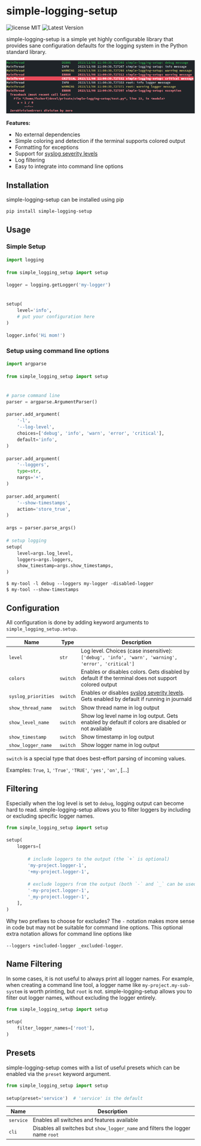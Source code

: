 # simple-logging-setup

![license MIT](https://img.shields.io/pypi/l/simple-logging-setup.svg)
![Latest Version](https://img.shields.io/pypi/v/simple-logging-setup.svg)

simple-logging-setup is a simple yet highly configurable library that provides
sane configuration defaults for the logging system in the Python
standard library.

![Screenshot](screenshot.png)

**Features:**
 - No external dependencies
 - Simple coloring and detection if the terminal supports colored output
 - Formatting for exceptions
 - Support for [syslog severity levels](https://en.wikipedia.org/wiki/Syslog)
 - Log filtering
 - Easy to integrate into command line options


## Installation

simple-logging-setup can be installed using pip

```
pip install simple-logging-setup
```


## Usage

### Simple Setup
```python
import logging

from simple_logging_setup import setup

logger = logging.getLogger('my-logger')


setup(
    level='info',
    # put your configuration here
) 

logger.info('Hi mom!')
```


### Setup using command line options

```python
import argparse

from simple_logging_setup import setup


# parse command line
parser = argparse.ArgumentParser()

parser.add_argument(
    '-l',
    '--log-level',
    choices=['debug', 'info', 'warn', 'error', 'critical'],
    default='info',
)

parser.add_argument(
    '--loggers',
    type=str,
    nargs='+',
)

parser.add_argument(
    '--show-timestamps',
    action='store_true',
)

args = parser.parse_args()

# setup logging
setup(
    level=args.log_level,
    loggers=args.loggers,
    show_timestamp=args.show_timestamps,
)
```

    $ my-tool -l debug --loggers my-logger -disabled-logger
    $ my-tool --show-timestamps


## Configuration

All configuration is done by adding keyword arguments to
`simple_logging_setup.setup`.


| Name | Type | Description |
| --- | --- | --- |
| `level` | `str` | Log level. Choices (case insensitive): `['debug', 'info', 'warn', 'warning', 'error', 'critical']`
| `colors` | `switch` | Enables or disables colors. Gets disabled by default if the terminal does not support colored output |
| `syslog_priorities` | `switch` | Enables or disables [syslog severity levels](https://en.wikipedia.org/wiki/Syslog). Gets enabled by default if running in journald |
| `show_thread_name` | `switch` | Show thread name in log output |
| `show_level_name` | `switch` | Show log level name in log output. Gets enabled by default if colors are disabled or not available |
| `show_timestamp` | `switch` | Show timestamp in log output |
| `show_logger_name` | `switch` | Show logger name in log output |


`switch` is a special type that does best-effort parsing of incoming values.

Examples: `True`, `1`, `'True'`, `'TRUE'`, `'yes'`, `'on'`, [...]


## Filtering

Especially when the log level is set to `debug`, logging output can become hard
to read. simple-logging-setup allows you to filter loggers by including or
excluding specific logger names.

```python
from simple_logging_setup import setup

setup(
    loggers=[

        # include loggers to the output (the `+` is optional)
        'my-project.logger-1',
        '+my-project.logger-1',

        # exclude loggers from the output (both `-` and `_` can be used)
        '-my-project.logger-1',
        '_my-project.logger-1',
    ],
)
```

Why two prefixes to choose for excludes? The `-` notation makes more sense in
code but may not be suitable for command line options. This optional extra
notation allows for command line options like

  `--loggers +included-logger _excluded-logger`.


## Name Filtering

In some cases, it is not useful to always print all logger names. For example,
when creating a command line tool, a logger name like `my-project.my-sub-system`
is worth printing, but `root` is not. simple-logging-setup allows you to filter
out logger names, without excluding the logger entirely.

```python
from simple_logging_setup import setup

setup(
    filter_logger_names=['root'],
)
```


## Presets

simple-logging-setup comes with a list of useful presets which can be enabled
via the `preset` keyword argument.

```python
from simple_logging_setup import setup

setup(preset='service')  # 'service' is the default
```

| Name | Description |
| --- | --- |
| `service` | Enables all switches and features available |
| `cli` | Disables all switches but `show_logger_name` and filters the logger name `root` |
